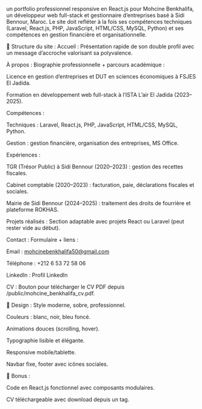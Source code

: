 un portfolio professionnel responsive en React.js pour Mohcine Benkhalifa, un développeur web full-stack et gestionnaire d’entreprises basé à Sidi Bennour, Maroc. Le site doit refléter à la fois ses compétences techniques (Laravel, React.js, PHP, JavaScript, HTML/CSS, MySQL, Python) et ses compétences en gestion financière et organisationnelle.

🧩 Structure du site :
Accueil : Présentation rapide de son double profil avec un message d’accroche valorisant sa polyvalence.

À propos : Biographie professionnelle + parcours académique :

Licence en gestion d’entreprises et DUT en sciences économiques à FSJES El Jadida.

Formation en développement web full-stack à l’ISTA L’air El Jadida (2023–2025).

Compétences :

Techniques : Laravel, React.js, PHP, JavaScript, HTML/CSS, MySQL, Python.

Gestion : gestion financière, organisation des entreprises, MS Office.

Expériences :

TGR (Trésor Public) à Sidi Bennour (2020–2023) : gestion des recettes fiscales.

Cabinet comptable (2020–2023) : facturation, paie, déclarations fiscales et sociales.

Mairie de Sidi Bennour (2024–2025) : traitement des droits de fourrière et plateforme ROKHAS.

Projets réalisés : Section adaptable avec projets React ou Laravel (peut rester vide au début).

Contact : Formulaire + liens :

Email : mohcinebenkhalifa50@gmail.com

Téléphone : +212 6 53 72 58 06

LinkedIn : Profil LinkedIn

CV : Bouton pour télécharger le CV PDF depuis /public/mohcine_benkhalifa_cv.pdf.

🎨 Design :
Style moderne, sobre, professionnel.

Couleurs : blanc, noir, bleu foncé.

Animations douces (scrolling, hover).

Typographie lisible et élégante.

Responsive mobile/tablette.

Navbar fixe, footer avec icônes sociales.

🔧 Bonus :

Code en React.js fonctionnel avec composants modulaires.

CV téléchargeable avec download depuis un <a> tag.
